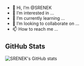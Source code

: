 - 👋 Hi, I’m @SRENEK
- 👀 I’m interested in ...
- 🌱 I’m currently learning ...
- 💞️ I’m looking to collaborate on ...
- 📫 How to reach me ...

<!---
SRENEK/SRENEK is a ✨ special ✨ repository because its `README.md` (this file) appears on your GitHub profile.
You can click the Preview link to take a look at your changes.
--->

## GitHub Stats
![SRENEK's GitHub stats](https://github-readme-stats.vercel.app/api?username=SRENEK&show_icons=true&theme=radical)
